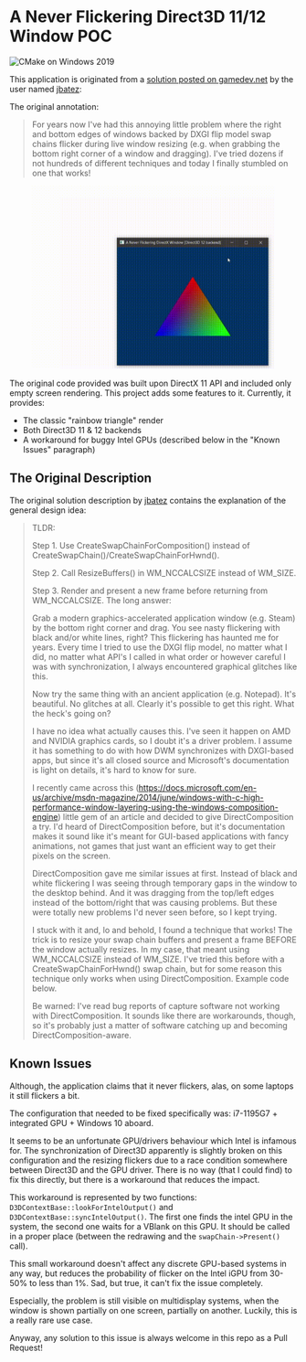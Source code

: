 # A Never Flickering Direct3D 11/12 Window POC
![CMake on Windows 2019](https://github.com/bigfatbrowncat/noflicker_directx_window/actions/workflows/cmake-single-platform.yml/badge.svg)

This application is originated from a [solution posted on gamedev.net](https://www.gamedev.net/forums/topic/708865-dxgi-flip-model-flickering-during-live-resize/) by the user named [jbatez](https://www.gamedev.net/jbatez):

The original annotation:
>For years now I've had this annoying little problem where the right and bottom edges of windows backed by DXGI flip model swap chains flicker during live window resizing (e.g. when grabbing the bottom right corner of a window and dragging). I've tried dozens if not hundreds of different techniques and today I finally stumbled on one that works!

<div align="center">
<img src="res/resize_demo.gif" style="width: 320pt" />
</div>
<p>The original code provided was built upon DirectX 11 API and included only empty screen rendering. This project adds some features to it. Currently, it provides:</p>

* The classic "rainbow triangle" render
* Both Direct3D 11 & 12 backends
* A workaround for buggy Intel GPUs (described below in the "Known Issues" paragraph) 

## The Original Description

The original solution description by [jbatez](https://www.gamedev.net/jbatez) contains the 
explanation of the general design idea:

>TLDR:
>
>Step 1. Use CreateSwapChainForComposition() instead of CreateSwapChain()/CreateSwapChainForHwnd().
>
>Step 2. Call ResizeBuffers() in WM_NCCALCSIZE instead of WM_SIZE.
>
>Step 3. Render and present a new frame before returning from WM_NCCALCSIZE.
The long answer:
>
>Grab a modern graphics-accelerated application window (e.g. Steam) by the bottom right corner and drag. You see nasty flickering with black and/or white lines, right? This flickering has haunted me for years. Every time I tried to use the DXGI flip model, no matter what I did, no matter what API's I called in what order or however careful I was with synchronization, I always encountered graphical glitches like this.
>
>Now try the same thing with an ancient application (e.g. Notepad). It's beautiful. No glitches at all. Clearly it's possible to get this right. What the heck's going on?
>
>I have no idea what actually causes this. I've seen it happen on AMD and NVIDIA graphics cards, so I doubt it's a driver problem. I assume it has something to do with how DWM synchronizes with DXGI-based apps, but since it's all closed source and Microsoft's documentation is light on details, it's hard to know for sure.
>
>I recently came across this (https://docs.microsoft.com/en-us/archive/msdn-magazine/2014/june/windows-with-c-high-performance-window-layering-using-the-windows-composition-engine) little gem of an article and decided to give DirectComposition a try. I'd heard of DirectComposition before, but it's documentation makes it sound like it's meant for GUI-based applications with fancy animations, not games that just want an efficient way to get their pixels on the screen.
>
>DirectComposition gave me similar issues at first. Instead of black and white flickering I was seeing through temporary gaps in the window to the desktop behind. And it was dragging from the top/left edges instead of the bottom/right that was causing problems. But these were totally new problems I'd never seen before, so I kept trying.
>
>I stuck with it and, lo and behold, I found a technique that works! The trick is to resize your swap chain buffers and present a frame BEFORE the window actually resizes. In my case, that meant using WM_NCCALCSIZE instead of WM_SIZE. I've tried this before with a CreateSwapChainForHwnd() swap chain, but for some reason this technique only works when using DirectComposition. Example code below.
>
>Be warned: I've read bug reports of capture software not working with DirectComposition. It sounds like there are workarounds, though, so it's probably just a matter of software catching up and becoming DirectComposition-aware.

## Known Issues

Although, the application claims that it never flickers, alas, on some laptops it still flickers a bit.

The configuration that needed to be fixed specifically was: i7-1195G7 + integrated GPU + Windows 10 aboard.

It seems to be an unfortunate GPU/drivers behaviour which Intel is infamous for. 
The synchronization of Direct3D apparently is slightly broken on this configuration 
and the resizing flickers due to a race condition somewhere between Direct3D 
and the GPU driver. There is no way (that I could find) to fix this directly, but 
there is a workaround that reduces the impact. 

This workaround is represented by two functions: `D3DContextBase::lookForIntelOutput()` and `D3DContextBase::syncIntelOutput()`. 
The first one finds the intel GPU in the system, the second one waits for a VBlank on this GPU. It should be called in a 
proper place (between the redrawing and the `swapChain->Present()` call). 

This small workaround doesn't affect any discrete GPU-based systems in any way, but reduces the probability of flicker 
on the Intel iGPU from 30-50% to less than 1%. Sad, but true, it can't fix the issue completely. 

Especially, the problem is still visible on multidisplay systems, when the window is shown partially 
on one screen, partially on another. Luckily, this is a really rare use case.

Anyway, any solution to this issue is always welcome in this repo as a Pull Request!
